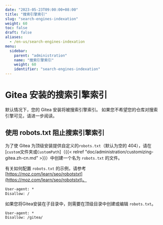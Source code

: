 ```yaml
---
date: "2023-05-23T09:00:00+08:00"
title: "搜索引擎索引"
slug: "search-engines-indexation"
weight: 60
toc: false
draft: false
aliases:
  - /en-us/search-engines-indexation
menu:
  sidebar:
    parent: "administration"
    name: "搜索引擎索引"
    weight: 60
    identifier: "search-engines-indexation"
---
```


# Gitea 安装的搜索引擎索引

默认情况下，您的 Gitea 安装将被搜索引擎索引。
如果您不希望您的仓库对搜索引擎可见，请进一步阅读。

## 使用 robots.txt 阻止搜索引擎索引

为了使 Gitea 为顶级安装提供自定义的`robots.txt`（默认为空的 404），请在[`custom`文件夹或`CustomPath`]（{{< relref "doc/administration/customizing-gitea.zh-cn.md" >}}）中创建一个名为 `robots.txt` 的文件。

有关如何配置 `robots.txt` 的示例，请参考 [https://moz.com/learn/seo/robotstxt](https://moz.com/learn/seo/robotstxt)。

```txt
User-agent: *
Disallow: /
```

如果您将Gitea安装在子目录中，则需要在顶级目录中创建或编辑 `robots.txt`。

```txt
User-agent: *
Disallow: /gitea/
```
